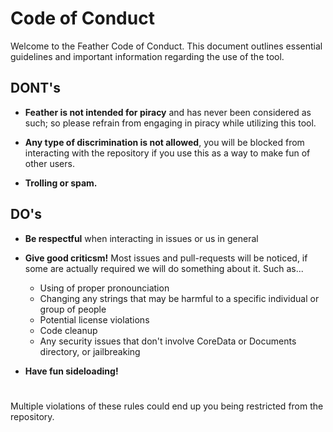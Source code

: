 # Code of Conduct

Welcome to the Feather Code of Conduct. This document outlines essential guidelines and important information regarding the use of the tool.

## DONT's
- **Feather is not intended for piracy** and has never been considered as such; so please refrain from engaging in piracy while utilizing this tool.

- **Any type of discrimination is not allowed**, you will be blocked from interacting with the repository if you use this as a way to make fun of other users. 

- **Trolling or spam.**

## DO's

- **Be respectful** when interacting in issues or us in general

- **Give good criticsm!** Most issues and pull-requests will be noticed, if some are actually required we will do something about it. Such as...
  - Using of proper pronounciation
  - Changing any strings that may be harmful to a specific individual or group of people
  - Potential license violations
  - Code cleanup
  - Any security issues that don't involve CoreData or Documents directory, or jailbreaking

- **Have fun sideloading!**

# 

Multiple violations of these rules could end up you being restricted from the repository.

